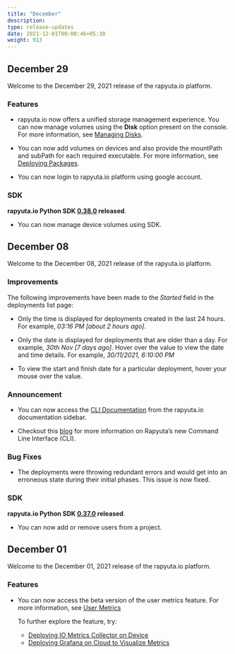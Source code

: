 ```yaml
---
title: "December"
description:
type: release-updates
date: 2021-12-01T00:00:46+05:30
weight: 913
---
```


## December 29

Welcome to the December 29, 2021 release of the rapyuta.io platform.
 
### Features

* rapyuta.io now offers a unified storage management experience. You can now manage volumes using the **Disk** option present on the console. For more information, see [Managing Disks](/3_how-tos/33_software-development/336_creating-cloud-volume).

* You can now add volumes on devices and also provide the mountPath and subPath for each required executable. For more information, see [Deploying Packages](/3_how-tos/33_software-development/334_deploy-packages). 

* You can now login to rapyuta.io platform using google account.

### SDK

**rapyuta.io Python SDK [0.38.0](/3_how-tos/35_tooling_and_debugging/rapyuta-io-python-sdk/#installation) released**.
* You can now manage device volumes using SDK.

## December 08

Welcome to the December 08, 2021 release of the rapyuta.io platform.
 
### Improvements

The following improvements have been made to the *Started* field in the deployments list page:

* Only the time is displayed for deployments created in the last 24 hours. For example, *03:16 PM [about 2 hours ago]*. 

* Only the date is displayed for deployments that are older than a day. For example, *30th Nov [7 days ago]*. Hover over the value to view the date and time details. For example, *30/11/2021, 6:10:00 PM*

* To view the start and finish date for a particular deployment, hover your mouse over the value.

### Announcement

* You can now access the [CLI Documentation](https://cli.rapyuta.io/) from the rapyuta.io documentation sidebar.

* Checkout this [blog](https://www.rapyuta-robotics.com/2021/12/08/rapyutas-new-command-line-interface-cli/) for more information on Rapyuta’s new Command Line Interface (CLI).

### Bug Fixes

* The deployments were throwing redundant errors and would get into an erroneous state during their initial phases. This issue is now fixed.

### SDK

**rapyuta.io Python SDK [0.37.0](/3_how-tos/35_tooling_and_debugging/rapyuta-io-python-sdk/#installation) released**.
* You can now add or remove users from a project.
    
## December 01 

Welcome to the December 01, 2021 release of the rapyuta.io platform.
 
### Features

* You can now access the beta version of the user metrics feature. For more information, see [User Metrics](/5_deep-dives/54_tooling-and-debugging/545_user_metrics)

    To further explore the feature, try:
    * [Deploying IO Metrics Collector on Device](/5_deep-dives/54_tooling-and-debugging/545_user_metrics/#rapyuta-io-metrics-collector)
    * [Deploying Grafana on Cloud to Visualize Metrics](/4_tutorials/42_advanced/deploy-grafana)
    



